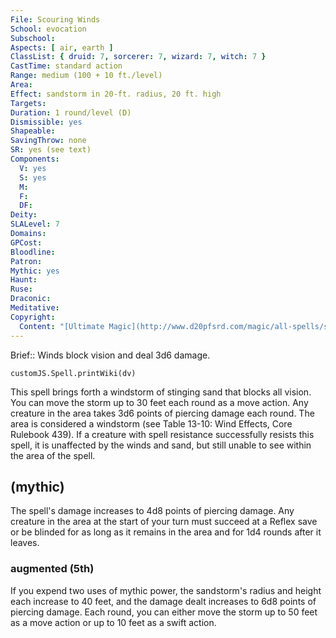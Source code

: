 ```yaml
---
File: Scouring Winds
School: evocation
Subschool: 
Aspects: [ air, earth ]
ClassList: { druid: 7, sorcerer: 7, wizard: 7, witch: 7 }
CastTime: standard action
Range: medium (100 + 10 ft./level)
Area: 
Effect: sandstorm in 20-ft. radius, 20 ft. high
Targets: 
Duration: 1 round/level (D)
Dismissible: yes
Shapeable: 
SavingThrow: none
SR: yes (see text)
Components:
  V: yes
  S: yes
  M: 
  F: 
  DF: 
Deity: 
SLALevel: 7
Domains: 
GPCost: 
Bloodline: 
Patron: 
Mythic: yes
Haunt: 
Ruse: 
Draconic: 
Meditative: 
Copyright:
  Content: "[Ultimate Magic](http://www.d20pfsrd.com/magic/all-spells/s/scouring-winds)"
---
```

Brief:: Winds block vision and deal 3d6 damage.

```dataviewjs
customJS.Spell.printWiki(dv)
```

This spell brings forth a windstorm of stinging sand that blocks all vision. You can move the storm up to 30 feet each round as a move action.  Any creature in the area takes 3d6 points of piercing damage each round. The area is considered a windstorm (see Table 13-10: Wind Effects, Core Rulebook 439).  If a creature with spell resistance successfully resists this spell, it is unaffected by the winds and sand, but still unable to see within the area of the spell.


## (mythic)

The spell's damage increases to 4d8 points of piercing damage. Any creature in the area at the start of your turn must succeed at a Reflex save or be blinded for as long as it remains in the area and for 1d4 rounds after it leaves.


### augmented (5th)

If you expend two uses of mythic power, the sandstorm's radius and height each increase to 40 feet, and the damage dealt increases to 6d8 points of piercing damage. Each round, you can either move the storm up to 50 feet as a move action or up to 10 feet as a swift action.

